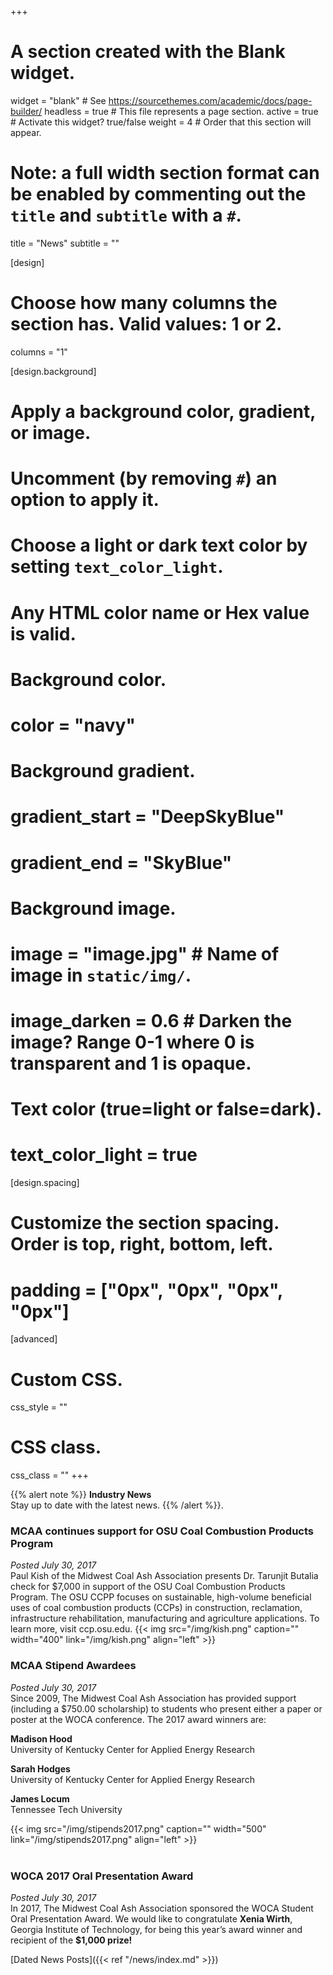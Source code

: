 +++
# A section created with the Blank widget.
widget = "blank"  # See https://sourcethemes.com/academic/docs/page-builder/
headless = true  # This file represents a page section.
active = true  # Activate this widget? true/false
weight = 4  # Order that this section will appear.

# Note: a full width section format can be enabled by commenting out the `title` and `subtitle` with a `#`.
title = "News"
subtitle = ""

[design]
  # Choose how many columns the section has. Valid values: 1 or 2.
  columns = "1"

[design.background]
  # Apply a background color, gradient, or image.
  #   Uncomment (by removing `#`) an option to apply it.
  #   Choose a light or dark text color by setting `text_color_light`.
  #   Any HTML color name or Hex value is valid.

  # Background color.
  # color = "navy"

  # Background gradient.
  # gradient_start = "DeepSkyBlue"
  # gradient_end = "SkyBlue"

  # Background image.
  # image = "image.jpg"  # Name of image in `static/img/`.
  # image_darken = 0.6  # Darken the image? Range 0-1 where 0 is transparent and 1 is opaque.

  # Text color (true=light or false=dark).
  # text_color_light = true

[design.spacing]
  # Customize the section spacing. Order is top, right, bottom, left.
  # padding = ["0px", "0px", "0px", "0px"]

[advanced]
 # Custom CSS.
 css_style = ""

 # CSS class.
 css_class = ""
+++

{{% alert note %}}
**Industry News**</br>
Stay up to date with the latest news.
{{% /alert %}}.

### MCAA continues support for OSU Coal Combustion Products Program <br/>
*Posted July 30, 2017*<br/>
Paul Kish of the Midwest Coal Ash Association presents Dr. Tarunjit Butalia check for $7,000 in support of the OSU Coal Combustion Products Program. The OSU CCPP focuses on sustainable, high-volume beneficial uses of coal combustion products (CCPs) in construction, reclamation, infrastructure rehabilitation, manufacturing and agriculture applications. To learn more, visit ccp.osu.edu.
{{< img src="/img/kish.png" caption="" width="400" link="/img/kish.png" align="left" >}}

### MCAA Stipend Awardees <br/>
*Posted July 30, 2017*<br/>
Since 2009, The Midwest Coal Ash Association has provided support (including a $750.00 scholarship) to students who present either a paper or poster at the WOCA conference. The 2017 award winners are:<br/>

**Madison Hood**<br/>
University of Kentucky Center for Applied Energy Research<br/>

**Sarah Hodges**<br/>
University of Kentucky Center for Applied Energy Research<br/>

**James Locum**<br/>
Tennessee Tech University

{{< img src="/img/stipends2017.png" caption="" width="500" link="/img/stipends2017.png" align="left" >}}
<br/>
<br/>
### WOCA 2017 Oral Presentation Award <br/>
*Posted July 30, 2017*<br/>
In 2017, The Midwest Coal Ash Association sponsored the WOCA Student Oral Presentation Award. We would like to congratulate **Xenia Wirth**, Georgia Institute of Technology, for being this year’s award winner and recipient of the **$1,000 prize!**

[Dated News Posts]({{< ref "/news/index.md" >}})
